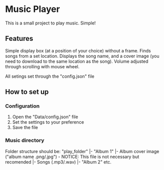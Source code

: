 # Music Player

This is a small project to play music. Simple!

## Features

Simple display box (at a position of your choice) without a frame. Finds songs from a set location. Displays the song name, and a cover image (you need to download to the same location as the song). Volume adjusted through scrolling with mouse wheel.

All setings set through the "config.json" file

## How to set up

### Configuration
1) Open the "Data/config.json" file
2) Set the settings to your preference
3) Save the file

### Music directory

Folder structure should be:
"play_folder" 
|- "Album 1"
    |- Album cover image ("album name .png/.jpg") - NOTICE: This file is not necessary but recomended
    |- Songs (.mp3/.wav)
|- "Album 2" etc.
